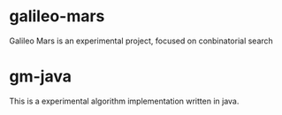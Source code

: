 # galileo-mars
Galileo Mars is an experimental project, focused on conbinatorial search

# gm-java
This is a experimental algorithm implementation written in java.
